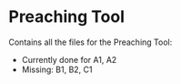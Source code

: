 # Preaching Tool 
Contains all the files for the Preaching Tool: 
- Currently done for A1, A2
- Missing: B1, B2, C1 
